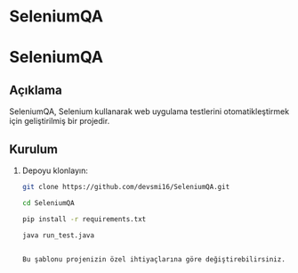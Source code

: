 # SeleniumQA

# SeleniumQA

## Açıklama
SeleniumQA, Selenium kullanarak web uygulama testlerini otomatikleştirmek için geliştirilmiş bir projedir.

## Kurulum
1. Depoyu klonlayın:
   ```sh
   git clone https://github.com/devsmi16/SeleniumQA.git

   cd SeleniumQA

   pip install -r requirements.txt

   java run_test.java

   
   Bu şablonu projenizin özel ihtiyaçlarına göre değiştirebilirsiniz.
